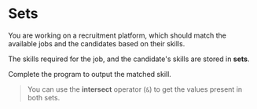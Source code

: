 # Sets

You are working on a recruitment platform, which should match the available jobs and the candidates based on their skills.

The skills required for the job, and the candidate's skills are stored in **sets**.

Complete the program to output the matched skill.

>You can use the **intersect** operator (`&`) to get the values present in both sets.